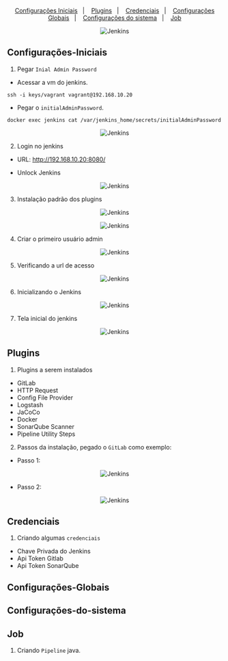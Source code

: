 <p align="center">
  <a href="#configurações-iniciais">Configurações Iniciais</a>&nbsp;&nbsp;&nbsp;|&nbsp;&nbsp;&nbsp;
  <a href="#plugins">Plugins</a>&nbsp;&nbsp;&nbsp;|&nbsp;&nbsp;&nbsp;
  <a href="#credenciais">Credenciais</a>&nbsp;&nbsp;&nbsp;|&nbsp;&nbsp;&nbsp;
  <a href="#configurações-globais">Configurações Globais</a>&nbsp;&nbsp;&nbsp;|&nbsp;&nbsp;&nbsp;
  <a href="#configurações-sistema">Configurações do sistema</a>&nbsp;&nbsp;&nbsp;|&nbsp;&nbsp;&nbsp;
  <a href="#job">Job</a>
</p>

<p align="center">
  <img alt="Jenkins" src="../../data/jenkins-logo.jpg">
</p>

## Configurações-Iniciais

1. Pegar `Inial Admin Password`

- Acessar a vm do jenkins.

```console
ssh -i keys/vagrant vagrant@192.168.10.20
```
- Pegar o `initialAdminPassword`.

```console
docker exec jenkins cat /var/jenkins_home/secrets/initialAdminPassword
```
<p align="center">
  <img alt="Jenkins" src="../../data/jenkins-images/jenkins-admin-1.png">
</p>

2. Login no jenkins

- URL: http://192.168.10.20:8080/

- Unlock Jenkins

<p align="center">
  <img alt="Jenkins" src="../../data/jenkins-images/jenkins-admin-2.png">
</p>

3. Instalação padrão dos plugins

<p align="center">
  <img alt="Jenkins" src="../../data/jenkins-images/jenkins-admin-3.png">
</p>

<p align="center">
  <img alt="Jenkins" src="../../data/jenkins-images/jenkins-admin-4.png">
</p>

4. Criar o primeiro usuário admin

<p align="center">
  <img alt="Jenkins" src="../../data/jenkins-images/jenkins-admin-5.png">
</p>

5. Verificando a url de acesso

<p align="center">
  <img alt="Jenkins" src="../../data/jenkins-images/jenkins-admin-6.png">
</p>

6. Inicializando o Jenkins

<p align="center">
  <img alt="Jenkins" src="../../data/jenkins-images/jenkins-admin-7.png">
</p>

7. Tela inicial do jenkins

<p align="center">
  <img alt="Jenkins" src="../../data/jenkins-images/jenkins-admin-8.png">
</p>

## Plugins

1. Plugins a serem instalados

- GitLab 
- HTTP Request
- Config File Provider
- Logstash
- JaCoCo
- Docker
- SonarQube Scanner
- Pipeline Utility Steps

2. Passos da instalação, pegado o `GitLab` como exemplo:

- Passo 1:

<p align="center">
  <img alt="Jenkins" src="../../data/jenkins-images/jenkins-admin-14.png">
</p>

- Passo 2:

<p align="center">
  <img alt="Jenkins" src="../../data/jenkins-images/jenkins-admin-15.png">
</p>


## Credenciais

1. Criando algumas `credenciais`

- Chave Privada do Jenkins
- Api Token Gitlab
- Api Token SonarQube

## Configurações-Globais

## Configurações-do-sistema

## Job

1. Criando `Pipeline` java.
